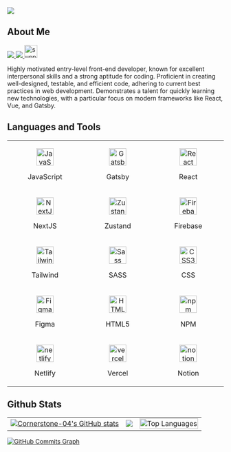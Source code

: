 <img src="https://komarev.com/ghpvc/?username=Cornerstone-04&style=flat-square&color=15202b">

## About Me

<!-- twitter && linkedin && coffee-->
<p align="left">
  <a href="https://www.twitter.com/4th_ephraim" target="_blank" rel="noreferrer">
    <img src="https://img.shields.io/twitter/follow/4th_ephraim?color=15202b&style=social">
  </a>
  <a href="https://www.linkedin.com/in/cornerstone-ephraim">
    <img src="https://img.shields.io/badge/LinkedIn-0077B5?style=for-the-badge&logo=linkedin&logoColor=white">
  </a>
  <a href="https://www.buymeacoffee.com/the_cornerstone"><img src="https://cdn.buymeacoffee.com/buttons/v2/default-yellow.png" height="30" alt="support me by buying me a coffee" /> <a/>
</p>

<!-- introduction -->

Highly motivated entry-level front-end developer, known for excellent interpersonal skills and a strong aptitude for coding. Proficient in creating well-designed, testable, and efficient code, adhering to current best practices in web development. Demonstrates a talent for quickly learning new technologies, with a particular focus on modern frameworks like React, Vue, and Gatsby.

<!-- languages && tools -->

## Languages and Tools

<table>
  <tr>
    <td width="333px">
      <p align="center">
        <a href="https://developer.mozilla.org/en-US/docs/Web/JavaScript" target="_blank" rel="noreferrer">
          <img src="https://raw.githubusercontent.com/danielcranney/readme-generator/main/public/icons/skills/javascript-colored.svg" width="40" height="40" alt="JavaScript" />
        </a>
        <p align="center">JavaScript</p>
      </p>
    </td>
    <td width="333px">
      <p align="center">
        <a href="https://www.gatsbyjs.com/" target="_blank" rel="noreferrer"><img src="https://raw.githubusercontent.com/danielcranney/readme-generator/main/public/icons/skills/gatsby-colored.svg" width="40" height="40" alt="Gatsby" /></a>
        <p align="center">Gatsby</p>
      </p>
    </td>
    <td width="333px">
    <p align="center">
        <a href="https://reactjs.org/" target="_blank" rel="noreferrer">
          <img src="https://raw.githubusercontent.com/danielcranney/readme-generator/main/public/icons/skills/react-colored.svg" width="40" height="40" alt="React" />
        </a>
        <p align="center">React</p>
      </p>
     </td>
  </tr>
  <tr>
    <td width="333px">
      <p align="center">
        <a href="https://nextjs.org/" target="_blank" rel="noreferrer"><img src="https://raw.githubusercontent.com/danielcranney/readme-generator/main/public/icons/skills/nextjs-colored.svg" width="40" height="40" alt="NextJS" /></a>
        <p align="center">NextJS</p>
      </p>
    </td>
 <td width="333px">
      <p align="center">
        <a href="https://docs.pmnd.rs/zustand/" target="_blank" rel="noreferrer"><img src="https://github.com/pmndrs/zustand/blob/main/examples/demo/public/favicon.ico" width="40" height="40" alt="Zustand" /></a>
        <p align="center">
           Zustand
        </p>
      </p>
    </td> 
    <td width="333px">
      <p align="center">
          <a href="https://firebase.google.com/" target="_blank" rel="noreferrer">
          <img src="https://raw.githubusercontent.com/danielcranney/readme-generator/main/public/icons/skills/firebase-colored.svg" width="40" height="40" alt="Firebase" />
          </a>
        <p align="center">Firebase</p>
      </p>
    </td>
  </tr>

  <tr>
    <td width="333px">
      <p align="center">
        <a href="https://tailwindcss.com/" target="_blank" rel="noreferrer">
          <img src="https://raw.githubusercontent.com/danielcranney/readme-generator/main/public/icons/skills/tailwindcss-colored.svg" width="40" height="40" alt="TailwindCSS" />
        </a>
        <p align="center">Tailwind</p>
      </p>
    </td>
   <td width="333px">
      <p align="center">
        <a href="https://sass-lang.com/" target="_blank" rel="noreferrer">
          <img src="https://raw.githubusercontent.com/danielcranney/readme-generator/main/public/icons/skills/sass-colored.svg" width="40" height="40" alt="Sass" />
      </a>
        <p align="center">SASS</p>
      </p>
    </td>
    <td width="333px">
      <p align="center">
        <a href="https://www.w3.org/TR/CSS/#css" target="_blank" rel="noreferrer">
          <img src="https://raw.githubusercontent.com/danielcranney/readme-generator/main/public/icons/skills/css3-colored.svg" width="40" height="40" alt="CSS3" />
      </a>
        <p align="center">CSS</p>
      </p>
    </td>
  </tr>

  <tr>
     <td width="333px">
      <p align="center">
        <a href="https://www.figma.com/" target="_blank" rel="noreferrer">
          <img src="https://raw.githubusercontent.com/danielcranney/readme-generator/main/public/icons/skills/figma-colored.svg" width="40" height="40" alt="Figma" />
        </a>
        <p align="center">Figma</p>
      </p>
    </td>
    <td width="333px">
       <p align="center">
        <a href="https://developer.mozilla.org/en-US/docs/Glossary/HTML5" target="_blank" rel="noreferrer">
          <img src="https://raw.githubusercontent.com/danielcranney/readme-generator/main/public/icons/skills/html5-colored.svg" width="40" height="40" alt="HTML5" />
        </a>
        <p align="center">HTML5</p>
    </td>
    <td width="333px">
    <p align="center">
        <a href="https://npmjs.org/" target="_blank" rel="noreferrer" >
          <img src="https://img.shields.io/badge/NPM-%23000000.svg?style=for-the-badge&logo=npm&logoColor=white" height="40" alt="npm"/>
        </a>
        <p align="center">NPM</p>
    </td>
  </tr>
  <tr>
    <td width="333px">
    <p align="center">
        <a href="https://netlify.app/" target="_blank" rel="noreferrer" >
          <img src="https://img.shields.io/badge/netlify-%23000000.svg?style=for-the-badge&logo=netlify&logoColor=#00C7B7" height="40" alt="netlify"/>
        </a>
        <p align="center">Netlify</p>
    </td>
    <td width="333px">
    <p align="center">
        <a href="https://vercel.com/" target="_blank" rel="noreferrer" >
          <img src="https://img.shields.io/badge/vercel-%23000000.svg?style=for-the-badge&logo=vercel&logoColor=white" height="40" alt="vercel"/>
        </a>
        <p align="center">Vercel</p>
    </td>
    <td width="333px">
    <p align="center">
        <a href="https://www.notion.so/" target="_blank" rel="noreferrer" >
          <img src="https://img.shields.io/badge/Notion-%23000000.svg?style=for-the-badge&logo=notion&logoColor=white" height="40" alt="notion"/>
        </a>
        <p align="center">Notion</p>
    </td>
  </tr>
</table>

<!-- github stats -->

## Github Stats

<table>
<tr>
    <td>
     <a href="http://github.com/Cornerstone-04"><img src="https://github-readme-stats.vercel.app/api?username=Cornerstone-04&show_icons=true&hide=&count_private=true&title_color=0891b2&text_color=ffffff&icon_color=0891b2&bg_color=15202b&hide_border=true&show_icons=true" alt="Cornerstone-04's GitHub stats" /></a>
    </td>
    <td>
      <a href="http://github.com/Cornerstone-04"><img src="https://github-readme-streak-stats.herokuapp.com/?user=Cornerstone-04&stroke=ffffff&background=15202b&ring=0891b2&fire=0891b2&currStreakNum=ffffff&currStreakLabel=0891b2&sideNums=ffffff&sideLabels=ffffff&dates=ffffff&hide_border=true" /></a>
    </td>
    <td>
      <a href="https://github.com/Cornerstone-04" align="left"><img src="https://github-readme-stats.vercel.app/api/top-langs/?username=Cornerstone-04&langs_count=5&title_color=0891b2&text_color=ffffff&icon_color=0891b2&bg_color=15202b&hide_border=true&locale=en&custom_title=Top%20%Languages" alt="Top Languages" width="100%" /></a>
    </td>
  </tr>
</table>
<div>
  <a href="http://www.github.com/Cornerstone-04"><img src="https://github-readme-activity-graph.vercel.app/graph?username=Cornerstone-04&custom_title=Cornerstone's%20GitHub%20Activity%20Graph&bg_color=15202b&color=ffffff&line=0891b2&point=ffffff&area=true&hide_border=true" alt="GitHub Commits Graph" /></a>
</div>
